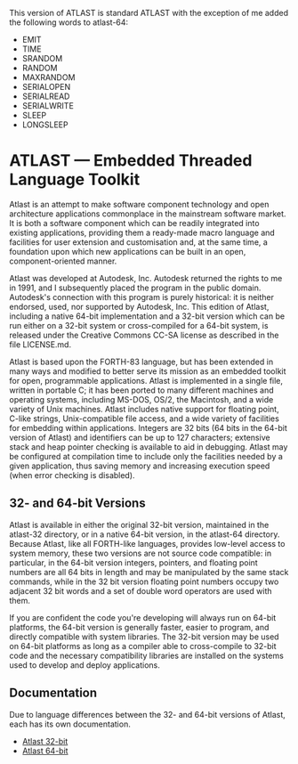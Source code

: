 This version of ATLAST is standard ATLAST with the exception of me added the following words to atlast-64:
* EMIT
* TIME
* SRANDOM
* RANDOM
* MAXRANDOM
* SERIALOPEN
* SERIALREAD
* SERIALWRITE
* SLEEP
* LONGSLEEP

# ATLAST — Embedded Threaded Language Toolkit

Atlast is an attempt to make software component technology and open
architecture applications commonplace in the mainstream software
market. It is both a software component which can be readily integrated
into existing applications, providing them a ready-made macro language
and facilities for user extension and customisation and, at the same
time, a foundation upon which new applications can be built in an
open, component-oriented manner.

Atlast was developed at Autodesk, Inc.  Autodesk returned the rights to
me in 1991, and I subsequently placed the program in the public domain.
Autodesk's connection with this program is purely historical: it is
neither endorsed, used, nor supported by Autodesk, Inc.  This edition
of Atlast, including a native 64-bit implementation and a 32-bit
version which can be run either on a 32-bit system or cross-compiled
for a 64-bit system, is released under the Creative Commons CC-SA
license as described in the file LICENSE.md.

Atlast is based upon the FORTH-83 language, but has been extended in
many ways and modified to better serve its mission as an embedded
toolkit for open, programmable applications.  Atlast is implemented in
a single file, written in portable C; it has been ported to many
different machines and operating systems, including MS-DOS, OS/2, the
Macintosh, and a wide variety of Unix machines.  Atlast includes native
support for floating point, C-like strings, Unix-compatible file
access, and a wide variety of facilities for embedding within
applications.  Integers are 32 bits (64 bits in the 64-bit version of
Atlast) and identifiers can be up to 127 characters; extensive stack
and heap pointer checking is available to aid in debugging.  Atlast may
be configured at compilation time to include only the facilities needed
by a given application, thus saving memory and increasing execution
speed (when error checking is disabled).

## 32- and 64-bit Versions

Atlast is available in either the original 32-bit version, maintained
in the atlast-32 directory, or in a native 64-bit version, in the
atlast-64 directory.  Because Atlast, like all FORTH-like languages,
provides low-level access to system memory, these two versions are not
source code compatible: in particular, in the 64-bit version integers,
pointers, and floating point numbers are all 64 bits in length and may
be manipulated by the same stack commands, while in the 32 bit version
floating point numbers occupy two adjacent 32 bit words and a set of
double word operators are used with them.

If you are confident the code you're developing will always run on
64-bit platforms, the 64-bit version is generally faster, easier to
program, and directly compatible with system libraries.  The 32-bit
version may be used on 64-bit platforms as long as a compiler able to
cross-compile to 32-bit code and the necessary compatibility libraries
are installed on the systems used to develop and deploy applications.

## Documentation

Due to language differences between the 32- and 64-bit versions of
Atlast, each has its own documentation.

* [Atlast 32-bit](https://www.fourmilab.ch/atlast/atlast.html)
* [Atlast 64-bit](https://www.fourmilab.ch/atlast/atlast2.html)
